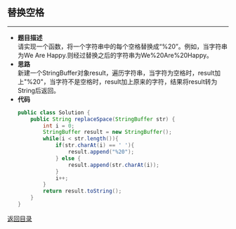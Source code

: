 ## **替换空格**
-----------------
* **题目描述**  
请实现一个函数，将一个字符串中的每个空格替换成“%20”。例如，当字符串为We Are Happy.则经过替换之后的字符串为We%20Are%20Happy。
* **思路**  
新建一个StringBuffer对象result，遍历字符串，当字符为空格时，result加上"%20"，当字符不是空格时，result加上原来的字符，结果将result转为String后返回。
* **代码**
    ``` java
    public class Solution {
        public String replaceSpace(StringBuffer str) {
            int i = 0;
            StringBuffer result = new StringBuffer();
            while(i < str.length()){
                if(str.charAt(i) == ' '){
                    result.append("%20");
                } else {
                    result.append(str.charAt(i));
                }
                i++;
            }
            return result.toString();
        }
    }
    ```
[返回目录](https://maxwell-l.github.io/WriteSomething/something/swordoffer)